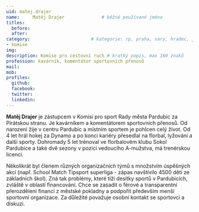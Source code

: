 ```yaml
---
uid: matej.drajer
name:     Matěj Drajer      		# běžně používané jméno
titles:
  before:
  after:
category:                 		# kategorie: rp, praha, vary, hradec, jmk, senat
- komise
img: 
description: Komise pro cestovní ruch # kratký popis, max 160 znaků
profession: kavárník, komentátor sportovních přenosů
mail:
mob:
profiles:
  github:
  facebook: 
  twitter: 
  linkedin: 
---
```


**Matěj Drajer** je zástupcem v Komisi pro sport Rady města Pardubic za Pirátskou stranu. Je kavárníkem a komentátorem  sportovních přenosů. Od narození žije v centru Pardubic a místním sportem je pohlcen celý život. Od 4 let hrál hokej za Dynamo a po konci kariéry přesedlal na florbal, lyžování a další sporty. Dohromady 5 let trénoval ve florbalovém klubu Sokol Pardubice a také dvě sezony v pozici vedoucího A-mužstva, má trenérskou licenci.

Několikrát byl členem různých organizačních týmů s množstvím úspěšných akcí (např. School Match Tipsport superliga - zápas navštívilo 4500 dětí ze základních škol). Zná tak problémy, které tíží desítky sportů v Pardubicích, zvláště v oblasti financování. Chce se zasadit o férové a transparentní přerozdělení financí z městské pokladny a podpořit především menší sportovní organizace. Za důležité považuje osobní kontakt se sportovci a diskuzi.
